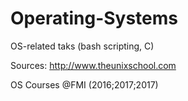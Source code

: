 # Operating-Systems
OS-related taks
(bash scripting, C)

Sources:
  http://www.theunixschool.com
  
  OS Courses @FMI (2016;2017;2017)
